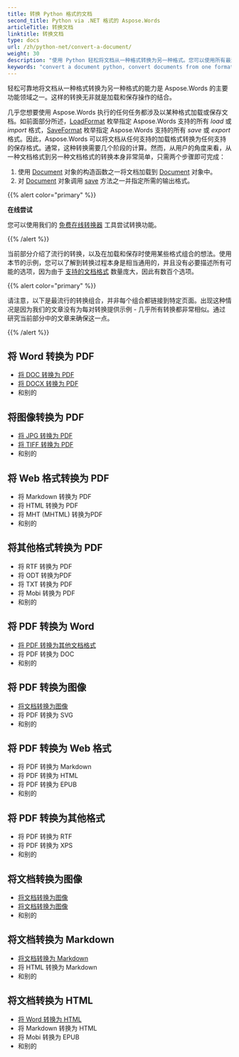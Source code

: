 ```yaml
---
title: 转换 Python 格式的文档
second_title: Python via .NET 格式的 Aspose.Words
articleTitle: 转换文档
linktitle: 转换文档
type: docs
url: /zh/python-net/convert-a-document/
weight: 30
description: "使用 Python 轻松将文档从一种格式转换为另一种格式。您可以使用所有最流行的格式，例如 Microsoft Word 格式（如 DOCX 或 DOC）、OpenDocument 格式（如 ODT 或 OTT）、Web 格式（如 HTML 或 XHTML）、文本格式（如 MarkDown 或 TXT）等。"
keywords: "convert a document python, convert documents from one format to another python, convert to markdown python, convert pdf to docx python, convert docx to pdf python, convert doc to pdf python, convert a document Aspose for Python"
---
```


轻松可靠地将文档从一种格式转换为另一种格式的能力是 Aspose.Words 的主要功能领域之一。这样的转换无非就是加载和保存操作的结合。

几乎您想要使用 Aspose.Words 执行的任何任务都涉及以某种格式加载或保存文档。如前面部分所述，[LoadFormat](https://reference.aspose.com/words/python-net/aspose.words/loadformat/) 枚举指定 Aspose.Words 支持的所有 *load* 或 *import* 格式，[SaveFormat](https://reference.aspose.com/words/python-net/aspose.words/saveformat/) 枚举指定 Aspose.Words 支持的所有 *save* 或 *export* 格式。因此，Aspose.Words 可以将文档从任何支持的加载格式转换为任何支持的保存格式。通常，这种转换需要几个阶段的计算。然而，从用户的角度来看，从一种文档格式到另一种文档格式的转换本身非常简单，只需两个步骤即可完成：

1. 使用 [Document](https://reference.aspose.com/words/python-net/aspose.words/document/) 对象的构造函数之一将文档加载到 [Document](https://reference.aspose.com/words/python-net/aspose.words/document/) 对象中。
1. 对 [Document](https://reference.aspose.com/words/python-net/aspose.words/document/) 对象调用 [save](https://reference.aspose.com/words/python-net/aspose.words/document/save/) 方法之一并指定所需的输出格式。

{{% alert color="primary" %}}

**在线尝试**

您可以使用我们的 [免费在线转换器](https://products.aspose.app/words/conversion) 工具尝试转换功能。

{{% /alert %}}

当前部分介绍了流行的转换，以及在加载和保存时使用某些格式组合的想法。使用本节的示例，您可以了解到转换过程本身是相当通用的，并且没有必要描述所有可能的选项，因为由于 [支持的文档格式](/words/zh/python-net/supported-document-formats/) 数量庞大，因此有数百个选项。

{{% alert color="primary" %}}

请注意，以下是最流行的转换组合，并非每个组合都链接到特定页面。出现这种情况是因为我们的文章没有为每对转换提供示例 - 几乎所有转换都非常相似。通过研究当前部分中的文章来确保这一点。

{{% /alert %}}

<div class="row">
		<div class="col-md-4">
				<h2>将 Word 转换为 PDF</h2>
						<ul>
								<li><a href="/words/python-net/convert-a-document-to-pdf/#converting-doc-or-docx-to-pdf">将 DOC 转换为 PDF</a></li>
								<li><a href="/words/python-net/convert-a-document-to-pdf/#converting-doc-or-docx-to-pdf">将 DOCX 转换为 PDF</a></li>
								<li>和别的</li>
						</ul>
				<h2>将图像转换为 PDF</h2>
						<ul>
								<li><a href="/words/python-net/convert-a-document-to-pdf/#convert-an-image-to-pdf">将 JPG 转换为 PDF</a></li>
								<li><a href="/words/python-net/convert-a-document-to-pdf/#convert-an-image-to-pdf">将 TIFF 转换为 PDF</a></li>
								<li>和别的</li>
						</ul>
				<h2>将 Web 格式转换为 PDF</h2>
						<ul>
								<li>将 Markdown 转换为 PDF</li>
								<li>将 HTML 转换为 PDF</li>
								<li>将 MHT (MHTML) 转换为PDF</li>
								<li>和别的</li>
						</ul>
				<h2>将其他格式转换为 PDF</h2>
						<ul>
								<li>将 RTF 转换为 PDF</li>
								<li>将 ODT 转换为PDF</li>
								<li>将 TXT 转换为 PDF</li>
								<li>将 Mobi 转换为 PDF</li>
								<li>和别的</li>
						</ul>
		</div>
		<div class="col-md-4">
				<h2>将 PDF 转换为 Word</h2>
						<ul>
								<li><a href="/words/zh/python-net/convert-pdf-to-other-document-formats/">将 PDF 转换为其他文档格式</a></li>
        <li>将 PDF 转换为 DOC</li>
								<li>和别的</li>
						</ul>
				<h2>将 PDF 转换为图像</h2>
						<ul>
								<li><a href="/words/zh/python-net/convert-a-document-to-an-image/">将文档转换为图像</a></li>
        <li>将 PDF 转换为 SVG</li>
								<li>和别的</li>
						</ul>
				<h2>将 PDF 转换为 Web 格式</h2>
						<ul>
        <li>将 PDF 转换为 Markdown</li>
								<li>将 PDF 转换为 HTML</li>
								<li>将 PDF 转换为 EPUB</li>
								<li>和别的</li>
						</ul>
				<h2>将 PDF 转换为其他格式</h2>
						<ul>
								<li>将 PDF 转换为 RTF</li>
								<li>将 PDF 转换为 XPS</li>
								<li>和别的</li>
						</ul>
		</div>
		<div class="col-md-4">
				<h2>将文档转换为图像</h2>
						<ul>
								<li><a href="/words/zh/python-net/convert-a-document-to-an-image/">将文档转换为图像</a></li>
								<li><a href="/words/zh/python-net/convert-a-document-to-an-image/">将文档转换为图像</a></li>
								<li>和别的</li>
						</ul>
				<h2>将文档转换为 Markdown</h2>
						<ul>
								<li><a href="/words/zh/python-net/convert-a-document-to-markdown/">将文档转换为 Markdown</a></li>
								<li>将 HTML 转换为 Markdown</li>
								<li>和别的</li>
						</ul>
				<h2>将文档转换为 HTML</h2>
						<ul>
								<li><a href="/words/python-net/convert-a-document-to-html-mhtml-or-epub/#convert-a-document">将 Word 转换为 HTML</a></li>
								<li>将 Markdown 转换为 HTML</li>
								<li>将 Mobi 转换为 EPUB</li>
								<li>和别的</li>
						</ul>
		</div>
</div>